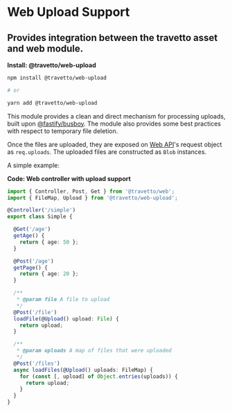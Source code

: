 <!-- This file was generated by @travetto/doc and should not be modified directly -->
<!-- Please modify https://github.com/travetto/travetto/tree/main/module/web-upload/DOC.tsx and execute "npx trv doc" to rebuild -->
# Web Upload Support

## Provides integration between the travetto asset and web module.

**Install: @travetto/web-upload**
```bash
npm install @travetto/web-upload

# or

yarn add @travetto/web-upload
```

This module provides a clean and direct mechanism for processing uploads, built upon [@fastify/busboy](https://github.com/fastify/busboy). The module also provides some best practices with respect to temporary file deletion.

Once the files are uploaded, they are exposed on [Web API](https://github.com/travetto/travetto/tree/main/module/web#readme "Declarative api for Web Applications with support for the dependency injection.")'s request object as `req.uploads`. The uploaded files are constructed as `Blob` instances.

A simple example:

**Code: Web controller with upload support**
```typescript
import { Controller, Post, Get } from '@travetto/web';
import { FileMap, Upload } from '@travetto/web-upload';

@Controller('/simple')
export class Simple {

  @Get('/age')
  getAge() {
    return { age: 50 };
  }

  @Post('/age')
  getPage() {
    return { age: 20 };
  }

  /**
   * @param file A file to upload
   */
  @Post('/file')
  loadFile(@Upload() upload: File) {
    return upload;
  }

  /**
   * @param uploads A map of files that were uploaded
   */
  @Post('/files')
  async loadFiles(@Upload() uploads: FileMap) {
    for (const [, upload] of Object.entries(uploads)) {
      return upload;
    }
  }
}
```
